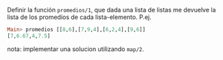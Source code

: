 Definir la función ```promedios/1```, que dada una lista de listas me devuelve la lista de los 
promedios de cada lista-elemento. P.ej. 

```haskell
Main> promedios [[8,6],[7,9,4],[6,2,4],[9,6]] 
[7,6.67,4,7.5] 
```
nota: implementar una solucion utilizando ```map/2```.